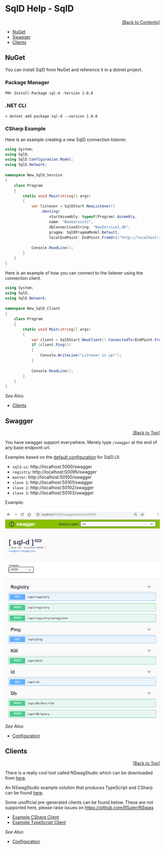 ﻿# SqlD Help - SqlD

<div align="right">
	<a href="https://github.com/RealOrko/sql-d/blob/master/docs/_.md#sqld-help---contents">[Back to Contents]</a>
</div>

  * [NuGet](#nuget)
  * [Swagger](#swagger)
  * [Clients](#clients)

## NuGet

You can install SqlD from NuGet and reference it in a dotnet project. 

### Package Manager
```
PM> Install-Package sql-d -Version 1.0.8
```

### .NET CLI
```
> dotnet add package sql-d --version 1.0.8
```

### CSharp Example

Here is an example creating a new SqlD connection listener.

```csharp
using System;
using SqlD;
using SqlD.Configuration.Model;
using SqlD.Network;

namespace New_SqlD_Service
{
    class Program
    {
        static void Main(string[] args)
        {
            var listener = SqlDStart.NewListener()
                .Hosting(
                    startAssembly: typeof(Program).Assembly, 
                    name: "NewService1", 
                    dbConnectionString: "NewService1.db", 
                    pragma: SqlDPragmaModel.Default, 
                    localEndPoint: EndPoint.FromUri("http://localhost:3020"));

            Console.ReadLine();
        }
    }
}
```

Here is an example of how you can connect to the listener using the connection client.

```csharp
using System;
using SqlD;
using SqlD.Network;

namespace New_SqlD_Client
{
    class Program
    {
        static void Main(string[] args)
        {
            var client = SqlDStart.NewClient().ConnectedTo(EndPoint.FromUri("http://localhost:3020"));
            if (client.Ping())
            {
                Console.WriteLine("Listener is up!");
            }

            Console.ReadLine();
        }
    }
}
```

 *See Also*:

  - [Clients](#clients)

## Swagger

<div align="right">
	<a href="#sqld-help---sqld">[Back to Top]</a>
</div>

You have swagger support everywhere. Merely type `/swagger` at the end of any base endpoint url. 

Examples based on the [default configuration](https://github.com/RealOrko/sql-d/blob/master/docs/configuration.md#defaults) for SqlD.UI:

 - `sqld.ui`: http://localhost:5000/swagger
 - `registry`: http://localhost:50095/swagger
 - `master`: http://localhost:50100/swagger 
 - `slave 1`: http://localhost:50101/swagger
 - `slave 2`: http://localhost:50102/swagger
 - `slave 3`: http://localhost:50103/swagger

Example:

![Swagger - UI](https://github.com/RealOrko/sql-d/blob/master/docs/images/sqld/swagger.png)

 *See Also*:

  - [Configuration](https://github.com/RealOrko/sql-d/blob/master/docs/configuration.md)

## Clients

<div align="right">
	<a href="#sqld-help---sqld">[Back to Top]</a>
</div>

There is a really cool tool called NSwagStudio which can be downloaded from [here](https://github.com/RSuter/NSwag/wiki/NSwagStudio).

An NSwagStudio example solution that produces TypeScript and CSharp can be found [here](https://github.com/RealOrko/sql-d/blob/master/src/clients/sql-d.clients.nswag).

Some unofficial pre-generated clients can be found below. These are not supported here, please raise issues on https://github.com/RSuter/NSwag.

 - [Example CSharp Client](https://github.com/RealOrko/sql-d/blob/master/src/clients/csharp/Client.cs)
 - [Example TypeScript Client](https://github.com/RealOrko/sql-d/blob/master/src/clients/typescript/Client.ts)

 *See Also*:

  - [Configuration](https://github.com/RealOrko/sql-d/blob/master/docs/configuration.md)
